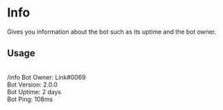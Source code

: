 # Info

Gives you information about the bot such as its uptime and the bot owner.

## Usage
<br />
<DiscordMessages>
	<DiscordMessage profile="user">
		/info
	</DiscordMessage>
	<DiscordMessage profile="bot">
		Bot Owner: Link#0069<br />
        Bot Version: 2.0.0<br />
        Bot Uptime: 2 days<br />
        Bot Ping: 108ms
	</DiscordMessage>
</DiscordMessages>